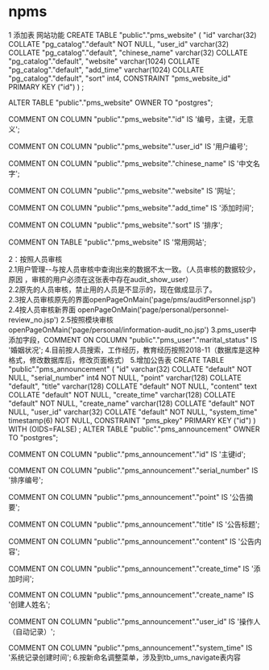 # npms
1 添加表
网站功能
CREATE TABLE "public"."pms_website" (
  "id" varchar(32) COLLATE "pg_catalog"."default" NOT NULL,
  "user_id" varchar(32) COLLATE "pg_catalog"."default",
  "chinese_name" varchar(32) COLLATE "pg_catalog"."default",
  "website" varchar(1024) COLLATE "pg_catalog"."default",
  "add_time" varchar(1024) COLLATE "pg_catalog"."default",
  "sort" int4,
  CONSTRAINT "pms_website_id" PRIMARY KEY ("id")
)
;

ALTER TABLE "public"."pms_website" 
  OWNER TO "postgres";

COMMENT ON COLUMN "public"."pms_website"."id" IS '编号，主键，无意义';

COMMENT ON COLUMN "public"."pms_website"."user_id" IS '用户编号';

COMMENT ON COLUMN "public"."pms_website"."chinese_name" IS '中文名字';

COMMENT ON COLUMN "public"."pms_website"."website" IS '网址';

COMMENT ON COLUMN "public"."pms_website"."add_time" IS '添加时间';

COMMENT ON COLUMN "public"."pms_website"."sort" IS '排序';

COMMENT ON TABLE "public"."pms_website" IS '常用网站';


2：按照人员审核  <Br/>
   2.1用户管理--与按人员审核中查询出来的数据不太一致。（人员审核的数据较少，原因 ，审核的用户必须在这张表中存在audit_show_user）<Br/>
   2.2原先的人员审核，禁止用的人员是不显示的，现在做成显示了。<Br/>
   2.3按人员审核原先的界面openPageOnMain('page/pms/auditPersonnel.jsp')
   2.4按人员审核新界面 openPageOnMain('page/personal/personnel-review_no.jsp')
   2.5按照模块审核openPageOnMain('page/personal/information-audit_no.jsp')
3.pms_user中添加字段，COMMENT ON COLUMN "public"."pms_user"."marital_status" IS '婚姻状况';
4.目前按人员搜索，工作经历，教育经历按照2018-11（数据库是这种格式，修改数据库后，修改页面格式）
5.增加公告表
CREATE TABLE "public"."pms_announcement" (
"id" varchar(32) COLLATE "default" NOT NULL,
"serial_number" int4 NOT NULL,
"point" varchar(128) COLLATE "default",
"title" varchar(128) COLLATE "default" NOT NULL,
"content" text COLLATE "default" NOT NULL,
"create_time" varchar(128) COLLATE "default" NOT NULL,
"create_name" varchar(128) COLLATE "default" NOT NULL,
"user_id" varchar(32) COLLATE "default" NOT NULL,
"system_time" timestamp(6) NOT NULL,
CONSTRAINT "pms_pkey" PRIMARY KEY ("id")
)
WITH (OIDS=FALSE)
;
ALTER TABLE "public"."pms_announcement" OWNER TO "postgres";

COMMENT ON COLUMN "public"."pms_announcement"."id" IS '主键id';

COMMENT ON COLUMN "public"."pms_announcement"."serial_number" IS '排序编号';

COMMENT ON COLUMN "public"."pms_announcement"."point" IS '公告摘要';

COMMENT ON COLUMN "public"."pms_announcement"."title" IS '公告标题';

COMMENT ON COLUMN "public"."pms_announcement"."content" IS '公告内容';

COMMENT ON COLUMN "public"."pms_announcement"."create_time" IS '添加时间';

COMMENT ON COLUMN "public"."pms_announcement"."create_name" IS '创建人姓名';

COMMENT ON COLUMN "public"."pms_announcement"."user_id" IS '操作人（自动记录）';

COMMENT ON COLUMN "public"."pms_announcement"."system_time" IS '系统记录创建时间';
6.按新命名调整菜单，涉及到tb_ums_navigate表内容